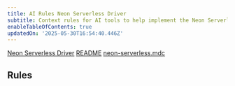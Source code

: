 ```yaml
---
title: AI Rules Neon Serverless Driver
subtitle: Context rules for AI tools to help implement the Neon Serverless driver
enableTableOfContents: true
updatedOn: '2025-05-30T16:54:40.446Z'
---
```


<InfoBlock>
<DocsList title="Related docs" theme="docs">
  <a href="/docs/serverless/serverless-driver">Neon Serverless Driver</a>
</DocsList>

<DocsList title="Repository" theme="repo">
  <a href="https://github.com/neondatabase-labs/ai-rules#readme">README</a>
  <a href="https://github.com/neondatabase-labs/ai-rules/blob/main/neon-serverless.mdc">neon-serverless.mdc</a>
</DocsList>
</InfoBlock>

<AIRule file="neon-serverless.mdc" name="Neon Serverless" />

## Rules

<ExternalCode
  url="https://raw.githubusercontent.com/neondatabase-labs/ai-rules/main/neon-serverless.mdc"
  language="md"
  shouldWrap
/>
